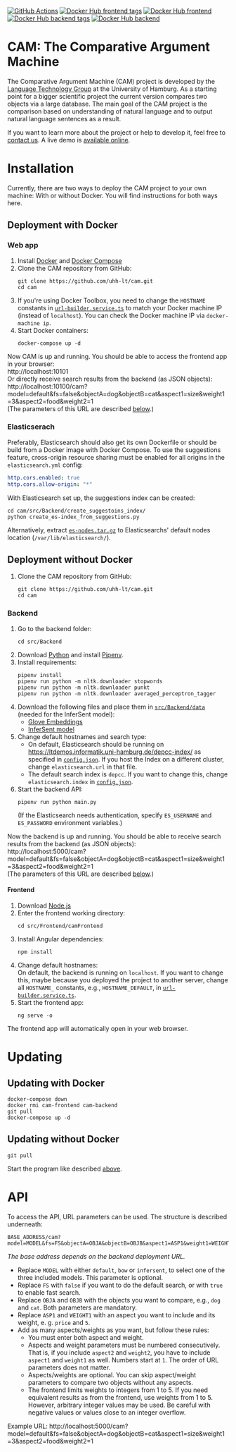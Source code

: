 [![GitHub Actions](https://img.shields.io/github/workflow/status/webis-de/cam/Docker%20build?style=flat-square)](https://github.com/webis-de/cam/actions?query=workflow%3A%22Docker+build%22)
[![Docker Hub frontend tags](https://img.shields.io/docker/v/webis/cam-frontend?style=flat-square&label=frontend+version)](https://hub.docker.com/repository/docker/webis/cam-frontend/tags)
[![Docker Hub frontend](https://img.shields.io/docker/pulls/webis/cam-frontend?style=flat-square&label=frontend+pulls)](https://hub.docker.com/repository/docker/webis/cam-frontend)
[![Docker Hub backend tags](https://img.shields.io/docker/v/webis/cam-backend?style=flat-square&label=backend+version)](https://hub.docker.com/repository/docker/webis/cam-backend/tags)
[![Docker Hub backend](https://img.shields.io/docker/pulls/webis/cam-backend?style=flat-square&label=backend+pulls)](https://hub.docker.com/repository/docker/webis/cam-backend)

# CAM: The Comparative Argument Machine

The Comparative Argument Machine (CAM) project is developed by the [Language Technology Group](https://www.inf.uni-hamburg.de/en/inst/ab/lt/home.html) at the University of Hamburg.
As a starting point for a bigger scientific project the current version compares two objects via a large database.
The main goal of the CAM project is the comparison based on understanding of natural language and to output natural language sentences as a result.

If you want to learn more about the project or help to develop it, feel free to [contact us](https://www.inf.uni-hamburg.de/en/inst/ab/lt/home/directions.html).
A live demo is [available online](http://ltdemos.informatik.uni-hamburg.de/cam/).

# Installation

Currently, there are two ways to deploy the CAM project to your own machine:
With or without Docker.
You will find instructions for both ways here.

## Deployment with Docker

### Web app

1. Install [Docker](https://docs.docker.com/install/) and [Docker Compose](https://docs.docker.com/compose/install/)
1. Clone the CAM repository from GitHub:
      ```shell script
      git clone https://github.com/uhh-lt/cam.git
      cd cam
      ```
1. If you're using Docker Toolbox, you need to change the `HOSTNAME` constants in [`url-builder.service.ts`](/src/Frontend/camFrontend/src/app/services/url-builder.service.ts) to match your Docker machine IP (instead of `localhost`).
     You can check the Docker machine IP via `docker-machine ip`.
1. Start Docker containers:
    ```shell script
    docker-compose up -d
    ```

Now CAM is up and running.
You should be able to access the frontend app in your browser:  
http://localhost:10101  
Or directly receive search results from the backend (as JSON objects):  
http://localhost:10100/cam?model=default&fs=false&objectA=dog&objectB=cat&aspect1=size&weight1=3&aspect2=food&weight2=1  
(The parameters of this URL are described [below](#API).)


### Elasticserach

Preferably, Elasticsearch should also get its own Dockerfile or should be build from a Docker image with Docker Compose.
To use the suggestions feature, cross-origin resource sharing must be enabled for all origins in the `elasticsearch.yml` config:
```yaml
http.cors.enabled: true
http.cors.allow-origin: "*"
```

With Elasticsearch set up, the suggestions index can be created:
```shell script
cd cam/src/Backend/create_suggestoins_index/
python create_es-index_from_suggestions.py
```
Alternatively, extract [`es-nodes.tar.gz`](es-nodes.tar.gz) to Elasticsearchs' default nodes location (`/var/lib/elasticsearch/`).

## Deployment without Docker

1. Clone the CAM repository from GitHub:
    ```shell script
    git clone https://github.com/uhh-lt/cam.git
    cd cam
    ```

### Backend

1. Go to the backend folder:
    ```shell script
    cd src/Backend
    ```
1. Download [Python](https://www.python.org/downloads/release/python-361/) and install [Pipenv](https://pipenv.pypa.io/).
1. Install requirements:
    ```shell script
    pipenv install
    pipenv run python -m nltk.downloader stopwords
    pipenv run python -m nltk.downloader punkt
    pipenv run python -m nltk.downloader averaged_perceptron_tagger
    ```
1. Download the following files and place them in [`src/Backend/data`](src/Backend/data) (needed for the InferSent model):
    - [Glove Embeddings](https://nlp.stanford.edu/data/glove.840B.300d.zip)
    - [InferSent model](https://s3.amazonaws.com/senteval/infersent/infersent.allnli.pickle)
1. Change default hostnames and search type:
    - On default, Elasticsearch should be running on https://ltdemos.informatik.uni-hamburg.de/depcc-index/ as specified in [`config.json`](src/Backend/config.json).
        If you host the Index on a different cluster, change `elasticsearch.url` in that file.
    - The default search index is `depcc`.
        If you want to change this, change `elasticsearch.index` in [`config.json`](src/Backend/config.json).
1. Start the backend API:
    ```shell script
    pipenv run python main.py
    ```
   (If the Elasticsearch needs authentication, specify `ES_USERNAME` and `ES_PASSWORD` environment variables.)

Now the backend is up and running.
You should be able to receive search results from the backend (as JSON objects):  
http://localhost:5000/cam?model=default&fs=false&objectA=dog&objectB=cat&aspect1=size&weight1=3&aspect2=food&weight2=1  
(The parameters of this URL are described [below](#API).)

#### Frontend

1. Download [Node.js](https://nodejs.org/en/download/current/)
1. Enter the frontend working directory:
    ```shell script
    cd src/Frontend/camFrontend
    ```
1. Install Angular dependencies:
    ```shell script
    npm install
    ```
1. Change default hostnames:  
    On default, the backend is running on `localhost`.
    If you want to change this, maybe because you deployed the project to another server, change all `HOSTNAME_` constants, e.g., `HOSTNAME_DEFAULT`, in [`url-builder.service.ts`](src/Frontend/camFrontend/src/app/services/url-builder.service.ts).
1. Start the frontend app:
    ```shell script
    ng serve -o
    ```

The frontend app will automatically open in your web browser.

# Updating

## Updating with Docker
```shell script
docker-compose down
docker rmi cam-frontend cam-backend
git pull
docker-compose up -d
```

## Updating without Docker
```shell script
git pull
```

Start the program like described [above](#installation).

# API

To access the API, URL parameters can be used.
The structure is described underneath:

```
BASE_ADDRESS/cam?model=MODEL&fs=FS&objectA=OBJA&objectB=OBJB&aspect1=ASP1&weight1=WEIGHT1
```

 _The base address depends on the backend deployment URL._

- Replace `MODEL` with either `default`, `bow` or `infersent`, to select one of the three included models.
    This parameter is optional.
- Replace `FS` with `false` if you want to do the default search, or with `true` to enable fast search.
- Replace `OBJA` and `OBJB` with the objects you want to compare, e.g., `dog` and `cat`.
    Both parameters are mandatory.
- Replace `ASP1` and `WEIGHT1` with an aspect you want to include and its weight, e. g. `price` and `5`.
- Add as many aspects/weights as you want, but follow these rules:
    - You must enter both aspect and weight.
    - Aspects and weight parameters must be numbered consecutively. That is, if you include `aspect2` and `weight2`, you have to include `aspect1` and `weight1` as well.
        Numbers start at `1`.
        The order of URL parameters does not matter.
    - Aspects/weights are optional. You can skip aspect/weight parameters to compare two objects without any aspects.
    - The frontend limits weights to integers from 1 to 5.
        If you need equivalent results as from the frontend, use weights from 1 to 5.
        However, arbitrary integer values may be used.
        Be careful with negative values or values close to an integer overflow.

Example URL:
http://localhost:5000/cam?model=default&fs=false&objectA=dog&objectB=cat&aspect1=size&weight1=3&aspect2=food&weight2=1

